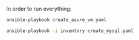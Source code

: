 In order to run everything:

```sh
ansible-playbook create_azure_vm.yaml
```

```sh
ansible-playbook -i inventory create_mysql.yaml
```